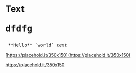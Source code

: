 # Text <pre fdg="fdgdf">dfdfg </pre>


<pre> **Hello** `world` <em>text </em></pre>

[https://placehold.it/350x150](https://placehold.it/350x150)

https://placehold.it/350x150
